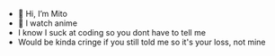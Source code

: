 - 👋 Hi, I’m Mito
- 👀 I watch anime
- I know I suck at coding so you dont have to tell me 
- Would be kinda cringe if you still told me so it's your loss, not mine

<!---
xSatomii/xSatomii is a ✨ special ✨ repository because its `README.md` (this file) appears on your GitHub profile.
You can click the Preview link to take a look at your changes.
--->

